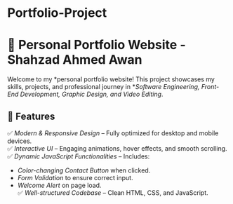 # Portfolio-Project
# 🚀 Personal Portfolio Website - Shahzad Ahmed Awan

Welcome to my *personal portfolio website! This project showcases my skills, projects, and professional journey in **Software Engineering, Front-End Development, Graphic Design, and Video Editing*.

## 🌟 Features
✅ *Modern & Responsive Design* – Fully optimized for desktop and mobile devices.  
✅ *Interactive UI* – Engaging animations, hover effects, and smooth scrolling.  
✅ *Dynamic JavaScript Functionalities* – Includes:  
   - *Color-changing Contact Button* when clicked.  
   - *Form Validation* to ensure correct input.  
   - *Welcome Alert* on page load.  
✅ *Well-structured Codebase* – Clean HTML, CSS, and JavaScript.


